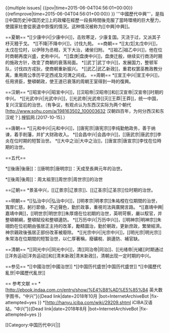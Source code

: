{{multiple issues|
{{pov|time=2015-06-04T04:56:01+00:00}}
{{refimprove|time=2015-06-04T04:56:01+00:00}}
}}
'''中國歷代中興'''，是指[[中国历史|中国历史]]上的政權在經歷一段長時間後克服了當時環境的巨大壓力，使國家社會從衰退中恢復的情況。这种情况被称为[[中興|中興]]。

==夏朝==
*[[少康中兴|少康中兴]]，击败寒浞，少康复国。灭浇于过，又派其子杼灭豷于戈。
*[[不降|不降中兴]]，讨伐九苑。
==商朝==
*[[太戊|太戊中兴]]，太戊在位时，以伊陟为丞相，天下大治，诸侯归附。
*[[祖乙|祖乙中兴]]，他在位时商朝再度兴盛，史称中兴。
*[[盘庚|盘庚中兴]]，盘庚迁殷，继续实行商汤时期的施政方针，改变了商朝的衰落局面。
*[[武丁|武丁中兴]]，发展国力，整顿军队，讨伐四方戎狄，使商朝重新振兴。
*[[武乙|武乙新政]]，重君权罢巫教政教分离，重用周公季历平定西戎及河渭之间戎。
==周朝==
*[[宣王中兴|宣王中兴]]，任用贤臣，整頓朝政，使王道已衰落的周朝王室得到一時的復興。

==汉朝==
*[[昭宣中兴|昭宣中兴]]，[[汉昭帝|汉昭帝]]和[[汉宣帝|汉宣帝]]时期的中兴。
*[[光武中兴|光武中兴]]，[[光武帝|光武帝]]灭[[王莽|王莽]]，统一中国，复兴汉室后的治世。（有争议，有观点认为东西汉实际为两个朝代<ref>[http://www.sohu.com/a/198163502_100003632 汉朝四百年，为何分西汉和东汉呢？].搜狐网.[2017-10-15].</ref>）

==唐朝==
*[[元和中兴|元和中兴]]，[[唐宪宗|唐宪宗]]李纯勤勉政务，善于纳谏，着手削藩，并扩大财政收入。
*[[会昌中兴|会昌中兴]]，[[唐武宗|唐武宗]]李炎在位时期的短暂治世。
*[[大中之治|大中之治]]，[[唐宣宗|唐宣宗]]李忱在位時期的治世。

==五代==

*[[後唐|後唐]]：[[唐明宗|唐明宗]]：天成至長興元年的治世。

*[[後周|後周]]：周太祖至[[周世宗|周世宗]]的治世

==辽朝==
*景圣中兴，[[辽景宗|辽景宗]]、[[辽圣宗|辽圣宗]]位时期的治世。

==明朝==
*[[弘治中兴|弘治中兴]]，[[明孝宗|明孝宗]]朱祐樘在位期間的治世，寬厚仁慈，躬行節儉，不近聲色，勤於政事，重視司法與廣開言路。
*[[嘉靖中興|嘉靖中興]]，[[明世宗|明世宗]]朱厚熜在位初期的治世，英明苛察，嚴以馭官，并整頓朝綱，整頓賦役和整頓邊防。
*[[万历中兴|万历中兴]]，[[明神宗|明神宗]]朱翊鈞在位初期由張居正主持的改革，勵精圖治，勤於朝政，更新庶政，繁榮經濟。神宗親政後張居正部份改革被廢除。
*[[光宗中兴|光宗中兴]]，[[明光宗|明光宗]]朱常洛在位期間的短暂治世，以仁厚著稱，廢礦稅、餉邊防、補官缺。

==清朝==
*[[同光中兴|同光中兴]]，清[[同治帝|同治]]、[[光绪帝|光緒]]时期通过[[洋务运动|洋务运动]]和[[清末新政|清末新政]]，清朝出现一定时期的中兴。

==参见==
*[[中國治世|中國治世]]
*[[中国历代盛世|中国历代盛世]]
*[[中國歷代亂世|中國歷代亂世]]

== 参考文献 ==
*[http://ebook.indaa.com.cn/entry/show/%E4%B8%AD%E5%85%B4 英大数字图书，“中兴”]{{Dead link|date=2018年10月 |bot=InternetArchiveBot |fix-attempted=yes }}
*[http://hanyu.iciba.com/wiki/29209.shtml iCIBA汉语站，“中兴”]{{Dead link|date=2018年8月 |bot=InternetArchiveBot |fix-attempted=yes }}

[[Category:中国历代中兴|]]